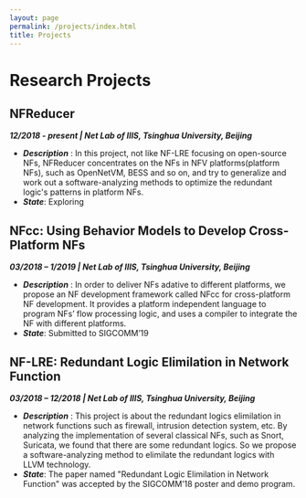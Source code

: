 ```yaml
---
layout: page
permalink: /projects/index.html
title: Projects
---
```


# Research Projects
  

## NFReducer 
***12/2018 - present | Net Lab of IIIS, Tsinghua University, Beijing***
- ***Description*** : In this project, not like NF-LRE focusing on open-source NFs, NFReducer concentrates on the NFs in NFV platforms(platform NFs), such as OpenNetVM, BESS and so on, and try to generalize and work out a software-analyzing methods to optimize the redundant logic's patterns in platform NFs. 
- ***State***: Exploring

  

## NFcc: Using Behavior Models to Develop Cross-Platform NFs 
***03/2018 – 1/2019 | Net Lab of IIIS, Tsinghua University, Beijing***
- ***Description*** : In order to deliver NFs adative to different platforms, we propose an NF development framework called NFcc for cross-platform NF development. It provides a platform independent language to program NFs’ flow processing logic, and uses a compiler to integrate the NF with different platforms. 
- ***State***: Submitted to SIGCOMM’19

  

## NF-LRE: Redundant Logic Elimilation in Network Function 
***03/2018 – 12/2018 | Net Lab of IIIS, Tsinghua University, Beijing***
+ ***Description*** : This project is about the redundant logics elimilation in network functions such as
firewall, intrusion detection system, etc. By analyzing the implementation of several classical NFs, 
such as Snort, Suricata, we found that there are some redundant logics. So we propose a software-analyzing method to elimilate the redundant logics with LLVM technology.
+ ***State***: The paper named "Redundant Logic Elimilation in Network Function" was accepted by the
SIGCOMM’18 poster and demo program.






<!-- # Side Projects -->



<!-- # Open Source Contributions -->




<!-- [ShowDB]: https://github.com/jansel/showdb
[LendingClubChecker]: https://github.com/jansel/lendingclubchecker
[OpenTuner]: http://opentuner.org/
[PetaBricks]: http://projects.csail.mit.edu/petabricks/
[Kendo]: http://projects.csail.mit.edu/kendo/
[DMTCP]: http://dmtcp.sourceforge.net/ -->



